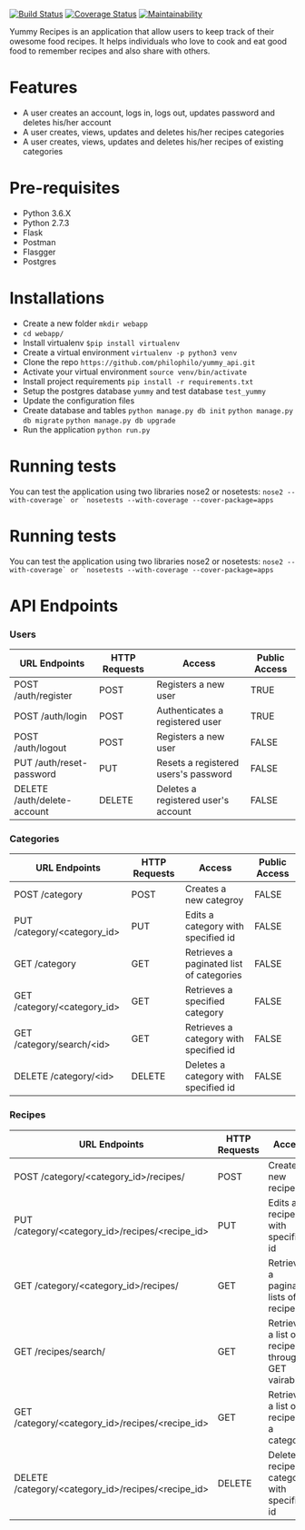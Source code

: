[![Build Status](https://travis-ci.org/philophilo/yummy_api.svg?branch=master)](https://travis-ci.org/philophilo/yummy_api) [![Coverage Status](https://coveralls.io/repos/github/philophilo/yummy_api/badge.svg)](https://coveralls.io/github/philophilo/yummy_api) [![Maintainability](https://api.codeclimate.com/v1/badges/5e39cd477a45d4144b68/maintainability)](https://codeclimate.com/github/philophilo/yummy_api/maintainability)


Yummy Recipes is an application that allow users to keep track of their owesome food recipes. It helps individuals who love to cook and eat good food to remember recipes and also share with others.

# Features
* A user creates an account, logs in, logs out, updates password and deletes his/her account
* A user creates, views, updates and deletes his/her recipes categories
* A user creates, views, updates and deletes his/her recipes of existing categories

# Pre-requisites
* Python 3.6.X
* Python 2.7.3
* Flask
* Postman
* Flasgger
* Postgres

# Installations

* Create a new folder  ``mkdir webapp``
* ``cd webapp/``
* Install virtualenv ``$pip install virtualenv``
* Create a virtual environment ``virtualenv -p python3 venv``
* Clone the repo ``https://github.com/philophilo/yummy_api.git``
* Activate your virtual environment `source venv/bin/activate`
* Install project requirements ``pip install -r requirements.txt``
* Setup the postgres database ``yummy`` and test database ``test_yummy``
* Update the configuration files
* Create database and tables ``python manage.py db init`` ``python manage.py db migrate`` ``python manage.py db upgrade``
* Run the application ``python run.py``

# Running tests
You can test the application using two libraries nose2 or nosetests: ``nose2 --with-coverage` or `nosetests --with-coverage --cover-package=apps``


# Running tests
You can test the application using two libraries nose2 or nosetests: ``nose2 --with-coverage` or `nosetests --with-coverage --cover-package=apps``

# API Endpoints
### Users
|              URL Endpoints            | HTTP Requests |                      Access                    | Public Access|
|---------------------------------------|---------------|------------------------------------------------|--------------|
|POST /auth/register                    |     POST      | Registers a new user                           |  TRUE        |
|POST /auth/login                       |     POST      | Authenticates a registered user                |  TRUE        |
|POST /auth/logout                      |     POST      | Registers a new user                           |  FALSE       |
|PUT /auth/reset-password               |     PUT       | Resets a registered users's password           |  FALSE       |
|DELETE /auth/delete-account            |   DELETE      | Deletes a registered user's account            |  FALSE       |

### Categories
|              URL Endpoints            | HTTP Requests |                      Access                    | Public Access|
|---------------------------------------|---------------|------------------------------------------------|--------------|
|POST /category                         |     POST      | Creates a new categroy                         |  FALSE       |
|PUT /category/\<category_id>           |     PUT       | Edits a category with specified id             |  FALSE       |
|GET /category                          |     GET       | Retrieves a paginated list of  categories      |  FALSE       |
|GET /category/\<category_id>           |     GET       | Retrieves a specified category                 |  FALSE       |
|GET /category/search/\<id>             |     GET       | Retrieves a category with specified id         |  FALSE       |
|DELETE /category/\<id>                 |     DELETE    | Deletes a category with specified id           |  FALSE       |

### Recipes
|                    URL Endpoints                    | HTTP Requests |                        Access                        | Public Access|
|-----------------------------------------------------|---------------|------------------------------------------------------|--------------|
|POST /category/<category_id>/recipes/                |     POST      | Creates a new recipe                                 |  FALSE       |
|PUT /category/<category_id>/recipes/\<recipe_id>     |     PUT       | Edits a recipe with specified id                     |  FALSE       |
|GET /category/<category_id>/recipes/                 |     GET       | Retrieves a paginated lists of recipes               |  FALSE       |
|GET /recipes/search/                                 |     GET       | Retrieves a list of recipes through GET vairables    |  FALSE       |
|GET /category/\<category_id>/recipes/\<recipe_id>    |     GET       | Retrieves a list of recipes in a category            |  FALSE       |
|DELETE /category/\<category_id>/recipes/\<recipe_id> |     DELETE    | Deletes a recipe in category with specified id       |  FALSE       |